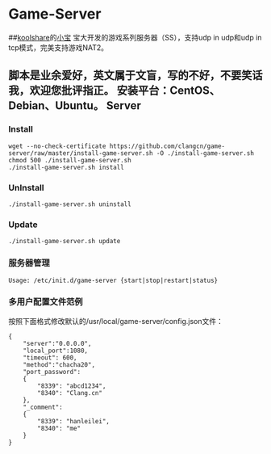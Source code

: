 Game-Server
===========

##[koolshare](http://koolshare.cn/forum-72-1.html)的[小宝](http://koolshare.cn/space-uid-2380.html) 宝大开发的游戏系列服务器（SS），支持udp in udp和udp in tcp模式，完美支持游戏NAT2。

脚本是业余爱好，英文属于文盲，写的不好，不要笑话我，欢迎您批评指正。
安装平台：CentOS、Debian、Ubuntu。
Server
------

### Install

    wget --no-check-certificate https://github.com/clangcn/game-server/raw/master/install-game-server.sh -O ./install-game-server.sh
    chmod 500 ./install-game-server.sh
    ./install-game-server.sh install

### UnInstall

    ./install-game-server.sh uninstall

### Update

    ./install-game-server.sh update

### 服务器管理

    Usage: /etc/init.d/game-server {start|stop|restart|status}

### 多用户配置文件范例
按照下面格式修改默认的/usr/local/game-server/config.json文件：

    {
        "server":"0.0.0.0",
        "local_port":1080,
        "timeout": 600,
        "method":"chacha20",
        "port_password":
        {
            "8339": "abcd1234",
            "8340": "Clang.cn"
        },
        "_comment":
        {
            "8339": "hanleilei",
            "8340": "me"
        }
    }
